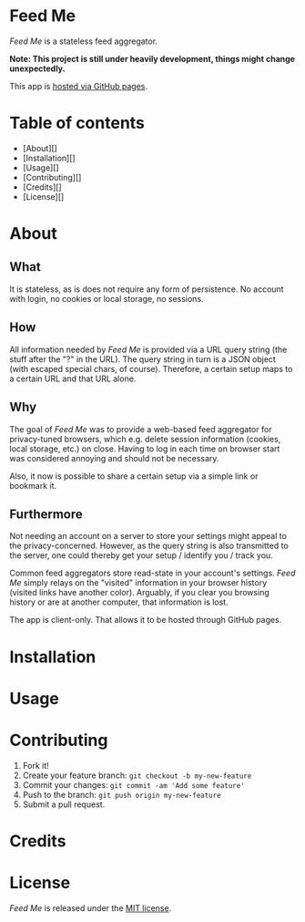 # Feed Me

*Feed Me* is a stateless feed aggregator. 

**Note: This project is still under heavily development, things might change unexpectedly.**

This app is [hosted via GitHub pages](http://dev.genitopia.org/feed-me/).

# Table of contents

- [About][]
- [Installation][]
- [Usage][]
- [Contributing][]
- [Credits][]
- [License][]

# About

## What

It is stateless, as is does not require any form of persistence.
No account with login, no cookies or local storage, no sessions.

## How

All information needed by *Feed Me* is provided via a URL query string (the stuff after the "?" in the URL).
The query string in turn is a JSON object (with escaped special chars, of course).
Therefore, a certain setup maps to a certain URL and that URL alone.

## Why

The goal of *Feed Me* was to provide a web-based feed aggregator for privacy-tuned browsers,
which e.g. delete session information (cookies, local storage, etc.) on close.
Having to log in each time on browser start was considered annoying and should not be necessary.

Also, it now is possible to share a certain setup via a simple link or bookmark it.

## Furthermore

Not needing an account on a server to store your settings might appeal to the privacy-concerned.
However, as the query string is also transmitted to the server, 
one could thereby get your setup / identify you / track you.

Common feed aggregators store read-state in your account's settings. 
*Feed Me* simply relays on the "visited" information in your browser history (visited links have another color).
Arguably, if you clear you browsing history or are at another computer, that information is lost.

The app is client-only. That allows it to be hosted through GitHub pages.

# Installation

# Usage

# Contributing

1. Fork it!
2. Create your feature branch: `git checkout -b my-new-feature`
3. Commit your changes: `git commit -am 'Add some feature'`
4. Push to the branch: `git push origin my-new-feature`
5. Submit a pull request.

# Credits

# License

*Feed Me* is released under the [MIT license](/LICENSE).
